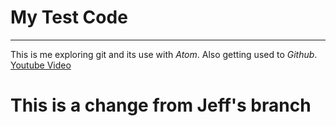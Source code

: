 # My Test Code
---
This is me exploring git and its use with *Atom*. Also getting used to *Github*.
[Youtube Video](https://www.youtube.com/watch?v=SWYqp7iY_Tc)

This is a change from Jeff's branch
===================================
